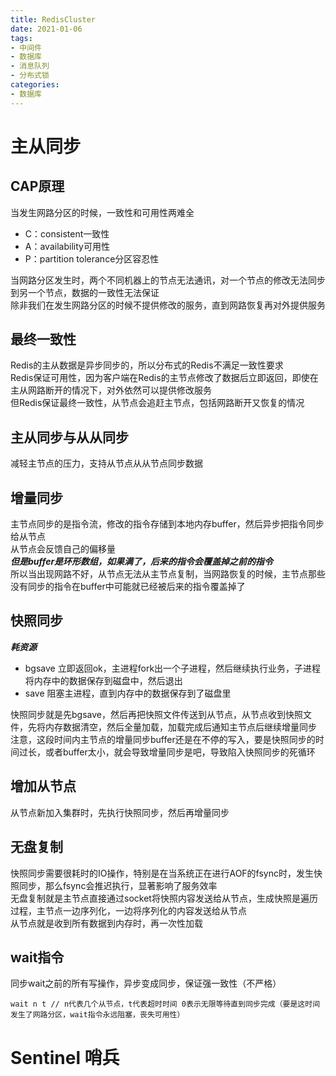 ```yaml
---
title: RedisCluster  
date: 2021-01-06  
tags: 
- 中间件
- 数据库
- 消息队列
- 分布式锁
categories:
- 数据库
---
```


# 主从同步

## CAP原理
当发生网路分区的时候，一致性和可用性两难全

- C：consistent一致性
- A：availability可用性
- P：partition tolerance分区容忍性

当网路分区发生时，两个不同机器上的节点无法通讯，对一个节点的修改无法同步到另一个节点，数据的一致性无法保证  
除非我们在发生网路分区的时候不提供修改的服务，直到网路恢复再对外提供服务  

## 最终一致性
Redis的主从数据是异步同步的，所以分布式的Redis不满足一致性要求  
Redis保证可用性，因为客户端在Redis的主节点修改了数据后立即返回，即使在主从网路断开的情况下，对外依然可以提供修改服务  
但Redis保证最终一致性，从节点会追赶主节点，包括网路断开又恢复的情况

## 主从同步与从从同步
减轻主节点的压力，支持从节点从从节点同步数据

## 增量同步
主节点同步的是指令流，修改的指令存储到本地内存buffer，然后异步把指令同步给从节点  
从节点会反馈自己的偏移量  
***但是buffer是环形数组，如果满了，后来的指令会覆盖掉之前的指令***  
所以当出现网路不好，从节点无法从主节点复制，当网路恢复的时候，主节点那些没有同步的指令在buffer中可能就已经被后来的指令覆盖掉了

## 快照同步
***耗资源***
- bgsave 立即返回ok，主进程fork出一个子进程，然后继续执行业务，子进程将内存中的数据保存到磁盘中，然后退出
- save 阻塞主进程，直到内存中的数据保存到了磁盘里

快照同步就是先bgsave，然后再把快照文件传送到从节点，从节点收到快照文件，先将内存数据清空，然后全量加载，加载完成后通知主节点后继续增量同步  
注意，这段时间内主节点的增量同步buffer还是在不停的写入，要是快照同步的时间过长，或者buffer太小，就会导致增量同步是吧，导致陷入快照同步的死循环

## 增加从节点
从节点新加入集群时，先执行快照同步，然后再增量同步 

## 无盘复制
快照同步需要很耗时的IO操作，特别是在当系统正在进行AOF的fsync时，发生快照同步，那么fsync会推迟执行，显著影响了服务效率  
无盘复制就是主节点直接通过socket将快照内容发送给从节点，生成快照是遍历过程，主节点一边序列化，一边将序列化的内容发送给从节点  
从节点就是收到所有数据到内存时，再一次性加载  

## wait指令
同步wait之前的所有写操作，异步变成同步，保证强一致性（不严格）  

```shell
wait n t // n代表几个从节点，t代表超时时间 0表示无限等待直到同步完成（要是这时间发生了网路分区，wait指令永远阻塞，丧失可用性）
```

# Sentinel 哨兵















